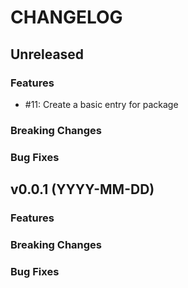 <!-- markdownlint-disable MD013 -->
<!-- markdownlint-disable MD024 -->

<!--
Changelogs are for humans, not machines.
There should be an entry for every single version.
The same types of changes should be grouped.
The latest version comes first.
The release date of each version is displayed.

Usage:

Change log entries are to be added to the Unreleased section and in one of the following subsections: Features, Breaking Changes, Bug Fixes. Example entry:

* [#<PR-number>](https://github.com/gonative-cc/relayer/pull/<PR-number>) <description>
-->

# CHANGELOG

## Unreleased

### Features

- #11: Create a basic entry for package

### Breaking Changes

### Bug Fixes

## v0.0.1 (YYYY-MM-DD)

### Features

### Breaking Changes

### Bug Fixes
